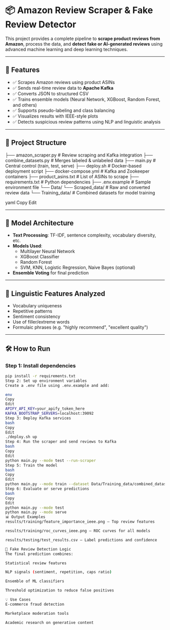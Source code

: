 # 📦 Amazon Review Scraper & Fake Review Detector

This project provides a complete pipeline to **scrape product reviews from Amazon**, process the data, and **detect fake or AI-generated reviews** using advanced machine learning and deep learning techniques.

---

## 🚀 Features

- ✅ Scrapes Amazon reviews using product ASINs  
- ✅ Sends real-time review data to **Apache Kafka**  
- ✅ Converts JSON to structured CSV  
- ✅ Trains ensemble models (Neural Network, XGBoost, Random Forest, and others)  
- ✅ Supports pseudo-labeling and class balancing  
- ✅ Visualizes results with IEEE-style plots  
- ✅ Detects suspicious review patterns using NLP and linguistic analysis  

---

## 📂 Project Structure

├── amazon_scraper.py # Review scraping and Kafka integration
├── combine_datasets.py # Merges labeled & unlabeled data
├── main.py # Central control (train, test, serve)
├── deploy.sh # Docker-based deployment script
├── docker-compose.yml # Kafka and Zookeeper containers
├── product_asins.txt # List of ASINs to scrape
├── requirements.txt # Python dependencies
├── .env.example # Sample environment file
└── Data/
└── Scraped_data/ # Raw and converted review data
└── Training_data/ # Combined datasets for model training

yaml
Copy
Edit

---

## 🧠 Model Architecture

- **Text Processing**: TF-IDF, sentence complexity, vocabulary diversity, etc.  
- **Models Used**:
  - Multilayer Neural Network
  - XGBoost Classifier
  - Random Forest
  - SVM, KNN, Logistic Regression, Naive Bayes (optional)
- **Ensemble Voting** for final prediction

---

## 🔎 Linguistic Features Analyzed

- Vocabulary uniqueness  
- Repetitive patterns  
- Sentiment consistency  
- Use of filler/extreme words  
- Formulaic phrases (e.g. "highly recommend", "excellent quality")

---

## 🛠️ How to Run

### Step 1: Install dependencies

```bash
pip install -r requirements.txt
Step 2: Set up environment variables
Create a .env file using .env.example and add:

env
Copy
Edit
APIFY_API_KEY=your_apify_token_here
KAFKA_BOOTSTRAP_SERVERS=localhost:39092
Step 3: Deploy Kafka services
bash
Copy
Edit
./deploy.sh up
Step 4: Run the scraper and send reviews to Kafka
bash
Copy
Edit
python main.py --mode test --run-scraper
Step 5: Train the model
bash
Copy
Edit
python main.py --mode train --dataset Data/Training_data/combined_dataset.csv
Step 6: Evaluate or serve predictions
bash
Copy
Edit
python main.py --mode test
python main.py --mode serve
📊 Output Examples
results/training/feature_importance_ieee.png – Top review features

results/training/roc_curves_ieee.png – ROC curves for all models

results/testing/test_results.csv – Label predictions and confidence

🧪 Fake Review Detection Logic
The final prediction combines:

Statistical review features

NLP signals (sentiment, repetition, caps ratio)

Ensemble of ML classifiers

Threshold optimization to reduce false positives

💡 Use Cases
E-commerce fraud detection

Marketplace moderation tools

Academic research on generative content

